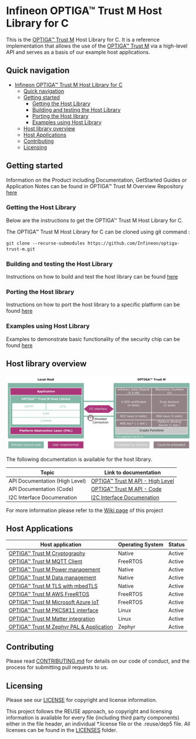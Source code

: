 
# Infineon OPTIGA™ Trust M Host Library for C

This is the [OPTIGA™ Trust M](https://www.infineon.com/optiga-trust) Host Library for C. It is a reference implementation that allows the use of the [OPTIGA™ Trust M](https://www.infineon.com/optiga-trust) via a high-level API and serves as a basis of our example host applications.

## Quick navigation

- [Infineon OPTIGA™ Trust M Host Library for C](#infineon-optiga-trust-m-host-library-for-c)
  - [Quick navigation](#quick-navigation)
  - [Getting started](#getting-started)
    - [Getting the Host Library](#getting-the-host-library)
    - [Building and testing the Host Library](#building-and-testing-the-host-library)
    - [Porting the Host library](#porting-the-host-library)
    - [Examples using Host Library](#examples-using-host-library)
  - [Host library overview](#host-library-overview)
  - [Host Applications](#host-applications)
  - [Contributing](#contributing)
  - [Licensing](#licensing)

## Getting started

Information on the Product including Documentation, GetStarted Guides or Application Notes can be found in OPTIGA&trade; Trust M Overview Repository [here](https://github.com/Infineon/optiga-trust-m-overview)

### Getting the Host Library

Below are the instructions to get the OPTIGA&trade; Trust M Host Library for C.

The OPTIGA&trade; Trust M Host Library for C can be cloned using git command :

    git clone --recurse-submodules https://github.com/Infineon/optiga-trust-m.git

### Building and testing the Host Library

Instructions on how to build and test the host library can be found [here](tests/README.md)

### Porting the Host library 

Instructions on how to port the host library to a specific platform can be found [here](extras/pal/README.md)

### Examples using Host Library

Examples to demonstrate basic functionality of the security chip can be found [here](examples/README.md)

## Host library overview

![](docs/images/optiga_trust_m_system_block_diagram.png)

The following documentation is available for the host library.

| Topic | Link to documentation                                                                                                                                              |
| ----- | ---------------------------------------------------------------------------------------------------------------------------------------------------------------------- |
| API Documentation (High Level) | [OPTIGA™ Trust M API - High Level](https://github.com/Infineon/optiga-trust-m-overview/blob/main/docs/pdf/OPTIGA_Trust_M_Solution_Reference_Manual_v3.60.pdf)                           |
| API Documentation (Code)  | [OPTIGA™ Trust M API - Code](https://infineon.github.io/optiga-trust-m/index.html)                                |
| I2C Interface Documenation   | [I2C Interface Documenation](https://github.com/Infineon/optiga-trust-m-overview/blob/main/docs/pdf/Infineon_I2C_Protocol_v2.03.pdf) |



For more information please refer to the [Wiki page](https://github.com/Infineon/optiga-trust-m/wiki) of this project

## Host Applications

| Host application                                                                                                                                                       | Operating System | Status |
| ---------------------------------------------------------------------------------------------------------------------------------------------------------------------- | ---------------- | ------ |
| [OPTIGA™ Trust M Cryptography](https://github.com/Infineon/mtb-example-optiga-crypto)                                                                                  | Native           | Active |
| [OPTIGA™ Trust M MQTT Client](https://github.com/Infineon/mtb-example-optiga-mqtt-client)                                                                              | FreeRTOS         | Active |
| [OPTIGA™ Trust M Power management](https://github.com/Infineon/mtb-example-optiga-power-management)                                                                    | Native           | Active |
| [OPTIGA™ Trust M Data management](https://github.com/Infineon/mtb-example-optiga-data-management)                                                                      | Native           | Active |
| [OPTIGA™ Trust M TLS with mbedTLS](https://github.com/Infineon/mbedtls-optiga-trust-m)                                                                                 | Native           | Active |
| [OPTIGA™ Trust M AWS FreeRTOS](https://github.com/Infineon/amazon-freertos-optiga-trust)                                                                               | FreeRTOS         | Active |
| [OPTIGA™ Trust M Microsoft Azure IoT](https://github.com/Infineon/azure-esp32-optiga-trust/)                                                                           | FreeRTOS         | Active |
| [OPTIGA™ Trust M PKCS#11 interface](https://github.com/Infineon/pkcs11-optiga-trust-m)                                                                                 | Linux            | Active |
| [OPTIGA™ Trust M Matter integration](https://github.com/project-chip/connectedhomeip/tree/master/examples/lock-app/infineon/psoc6#building-with-optiga-trust-m-as-hsm) | Linux            | Active |
| [OPTIGA™ Trust M Zephyr PAL & Application](https://github.com/Infineon/optiga-trust-m-zephyr)                                                                          | Zephyr           | Active |


## Contributing

Please read [CONTRIBUTING.md](CONTRIBUTING.md) for details on our code of conduct, and the process for submitting pull requests to us.

## Licensing
   
Please see our [LICENSE](LICENSE) for copyright and license information.
   
This project follows the REUSE approach, so copyright and licensing information is available for every file (including third party components) either in the file header, an individual *.license file or the .reuse/dep5 file. All licenses can be found in the [LICENSES](LICENSES) folder.
